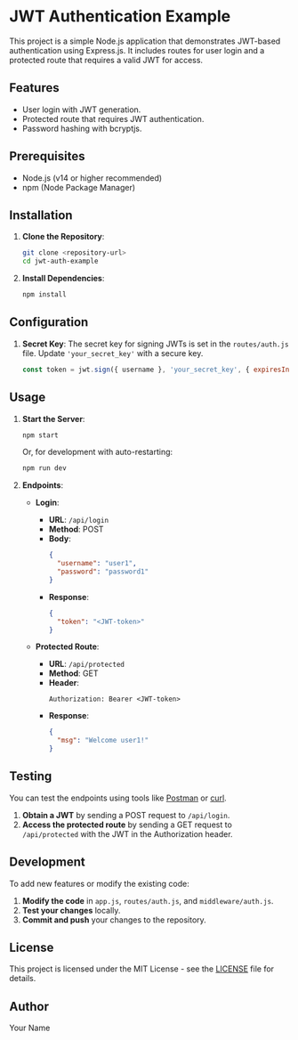 # JWT Authentication Example

This project is a simple Node.js application that demonstrates JWT-based authentication using Express.js. It includes routes for user login and a protected route that requires a valid JWT for access.

## Features

- User login with JWT generation.
- Protected route that requires JWT authentication.
- Password hashing with bcryptjs.

## Prerequisites

- Node.js (v14 or higher recommended)
- npm (Node Package Manager)

## Installation

1. **Clone the Repository**:

    ```sh
    git clone <repository-url>
    cd jwt-auth-example
    ```

2. **Install Dependencies**:

    ```sh
    npm install
    ```

## Configuration

1. **Secret Key**: The secret key for signing JWTs is set in the `routes/auth.js` file. Update `'your_secret_key'` with a secure key.

    ```javascript
    const token = jwt.sign({ username }, 'your_secret_key', { expiresIn: '1h' });
    ```

## Usage

1. **Start the Server**:

    ```sh
    npm start
    ```

    Or, for development with auto-restarting:

    ```sh
    npm run dev
    ```

2. **Endpoints**:

    - **Login**:
      - **URL**: `/api/login`
      - **Method**: POST
      - **Body**: 
        ```json
        {
          "username": "user1",
          "password": "password1"
        }
        ```
      - **Response**:
        ```json
        {
          "token": "<JWT-token>"
        }
        ```

    - **Protected Route**:
      - **URL**: `/api/protected`
      - **Method**: GET
      - **Header**: 
        ```
        Authorization: Bearer <JWT-token>
        ```
      - **Response**:
        ```json
        {
          "msg": "Welcome user1!"
        }
        ```

## Testing

You can test the endpoints using tools like [Postman](https://www.postman.com/) or [curl](https://curl.se/).

1. **Obtain a JWT** by sending a POST request to `/api/login`.
2. **Access the protected route** by sending a GET request to `/api/protected` with the JWT in the Authorization header.

## Development

To add new features or modify the existing code:

1. **Modify the code** in `app.js`, `routes/auth.js`, and `middleware/auth.js`.
2. **Test your changes** locally.
3. **Commit and push** your changes to the repository.

## License

This project is licensed under the MIT License - see the [LICENSE](LICENSE) file for details.

## Author

Your Name
